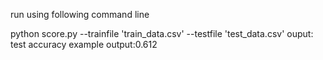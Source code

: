 run using following command line 

python score.py --trainfile 'train_data.csv' --testfile 'test_data.csv'
ouput: test accuracy
example output:0.612

